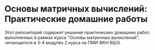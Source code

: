 # Основы матричных вычислений: Практические домашние работы

Этот репозиторий содержит решения практических домашних работ, выполненных в рамках курса "Основы матричных вычислений", читающегося в 3-4 модулях 2 курса на ПМИ ФКН ВШЭ.